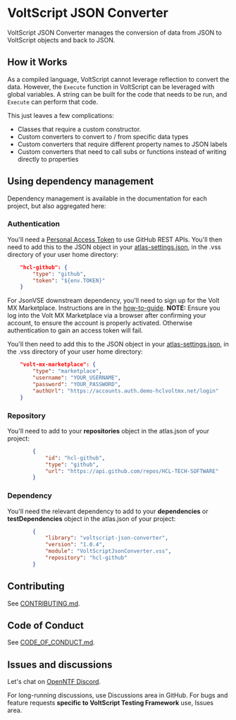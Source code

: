 # VoltScript JSON Converter

VoltScript JSON Converter manages the conversion of data from JSON to VoltScript objects and back to JSON.

## How it Works

As a compiled language, VoltScript cannot leverage reflection to convert the data. However, the `Execute` function in VoltScript can be leveraged with global variables. A string can be built for the code that needs to be run, and `Execute` can perform that code.

This just leaves a few complications:

- Classes that require a custom constructor.
- Custom converters to convert to / from specific data types
- Custom converters that require different property names to JSON labels
- Custom converters that need to call subs or functions instead of writing directly to properties

## Using dependency management

Dependency management is available in the documentation for each project, but also aggregated here:

### Authentication

You'll need a [Personal Access Token](https://help.hcltechsw.com/docs/voltscript/early-access/howto/writing/archipelago.md#github-personal-access-token) to use GitHub REST APIs. You'll then need to add this to the JSON object in your [atlas-settings.json](https://help.hcltechsw.com/docs/voltscript/early-access/howto/writing/archipelago.md#atlas-settingsjson), in the .vss directory of your user home directory:

```json
    "hcl-github": {
        "type": "github",
        "token": "${env.TOKEN}"
    }
```

For JsonVSE downstream dependency, you'll need to sign up for the Volt MX Marketplace. Instructions are in the [how-to-guide](https://help.hcltechsw.com/docs/voltscript/early-access/howto/writing/archipelago.html#volt-mx-marketplace-credentials). **NOTE:** Ensure you log into the Volt MX Marketplace via a browser after confirming your account, to ensure the account is properly activated. Otherwise authentication to gain an access token will fail.

You'll then need to add this to the JSON object in your [atlas-settings.json](https://help.hcltechsw.com/docs/voltscript/early-access/howto/writing/archipelago.md#atlas-settingsjson), in the .vss directory of your user home directory:

```json
    "volt-mx-marketplace": {
        "type": "marketplace",
        "username": "YOUR_USERNAME",
        "password": "YOUR_PASSWORD",
        "authUrl": "https://accounts.auth.demo-hclvoltmx.net/login"
    }
```

### Repository

You'll need to add to your **repositories** object in the atlas.json of your project:

```json
        {
            "id": "hcl-github",
            "type": "github",
            "url": "https://api.github.com/repos/HCL-TECH-SOFTWARE"
        }
```

### Dependency

You'll need the relevant dependency to add to your **dependencies** or **testDependencies** object in the atlas.json of your project:

```json
        {
            "library": "voltscript-json-converter",
            "version": "1.0.4",
            "module": "VoltScriptJsonConverter.vss",
            "repository": "hcl-github"
        }
```

## Contributing

See [CONTRIBUTING.md](contributing.md).

## Code of Conduct

See [CODE_OF_CONDUCT.md](code_of_conduct.md).

## Issues and discussions

Let's chat on [OpenNTF Discord](https://openntf.org/discord).

For long-running discussions, use Discussions area in GitHub. For bugs and feature requests **specific to VoltScript Testing Framework** use, Issues area.
